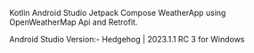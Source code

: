Kotlin Android Studio Jetpack Compose WeatherApp using OpenWeatherMap Api and Retrofit.


Android Studio Version:-
Hedgehog | 2023.1.1 RC 3 for Windows
